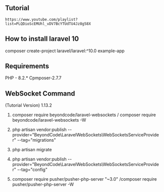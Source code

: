 ## Tutorial 
`https://www.youtube.com/playlist?list=PLQDioScEMUhl_vDV7BcYTUdTU4Jz8g58X`

## How to install laravel 10
composer create-project laravel/laravel:^10.0 example-app

## Requirements 
PHP - 8.2.*
Cpmposer-2.7.7

## WebSocket Command 
(Tutorial Version) 1.13.2
1. composer require beyondcode/laravel-websockets
/ composer require beyondcode/laravel-websockets -W


2. php artisan vendor:publish --provider="BeyondCode\LaravelWebSockets\WebSocketsServiceProvider" --tag="migrations"

3. php artisan migrate

4. php artisan vendor:publish --provider="BeyondCode\LaravelWebSockets\WebSocketsServiceProvider" --tag="config"

5. composer require pusher/pusher-php-server "~3.0"
/composer require pusher/pusher-php-server -W
